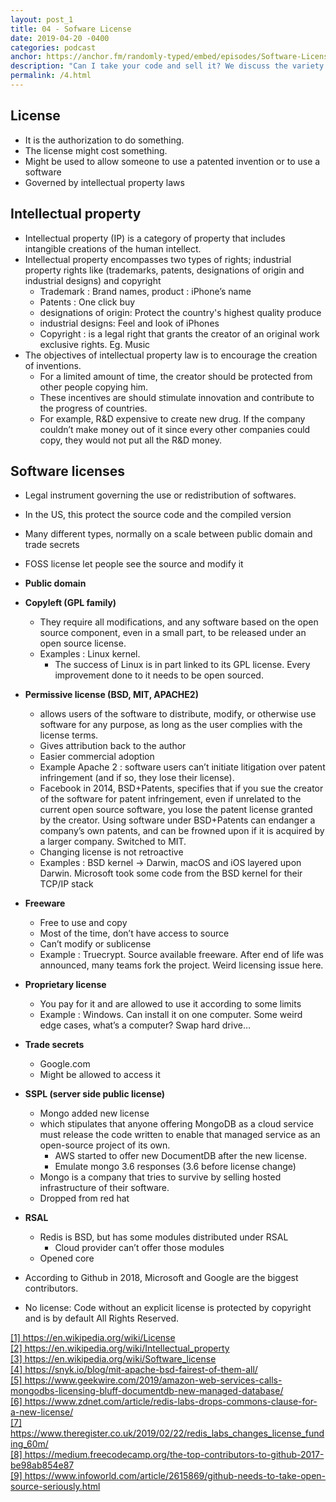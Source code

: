 ```yaml
---
layout: post_1
title: 04 - Sofware License
date: 2019-04-20 -0400
categories: podcast
anchor: https://anchor.fm/randomly-typed/embed/episodes/Software-Licenses-e3psmk/a-adi4k1
description: "Can I take your code and sell it? We discuss the variety of available licenses and whether they make sense in our current technological landscape."
permalink: /4.html
---
```


## License <span class="footnote"></span>
- It is the authorization to do something.
- The license might cost something.
- Might be used to allow someone to use a patented invention or to use a software
- Governed by intellectual property laws

## Intellectual property <span class="footnote"></span>
- Intellectual property (IP) is a category of property that includes intangible creations of the human intellect.
- Intellectual property encompasses two types of rights; industrial property rights like (trademarks, patents, designations of origin and industrial designs) and copyright
  - Trademark : Brand names, product : iPhone’s name
  - Patents : One click buy
  - designations of origin: Protect the country's highest quality produce
  - industrial designs: Feel and look of iPhones
  - Copyright :  is a legal right that grants the creator of an original work exclusive rights. Eg. Music
- The objectives of intellectual property law is to encourage the creation of inventions.
  - For a limited amount of time, the creator should be protected from other people copying him.
  - These incentives are should stimulate innovation and contribute to the progress of countries.
  - For example, R&D expensive to create new drug. If the company couldn’t make money out of it since every other companies could copy, they would not put all the R&D money.

## Software licenses <span class="footnote"></span>
- Legal instrument governing the use or redistribution of softwares.
- In the US, this protect the source code and the compiled version
- Many different types, normally on a scale between public domain and trade secrets
- FOSS license let people see the source and modify it


- **Public domain**
- **Copyleft (GPL family)**
  - They require all modifications, and any software based on the open source component, even in a small part, to be released under an open source license.
  - Examples : Linux kernel.
    - The success of Linux is in part linked to its GPL license. Every improvement done to it needs to be open sourced.
- **Permissive license (BSD, MIT, APACHE2)** <span class="footnote"></span>
  - allows users of the software to distribute, modify, or otherwise use software for any purpose, as long as the user complies with the license terms.
  - Gives attribution back to the author
  - Easier commercial adoption
  - Example Apache 2 : software users can’t initiate litigation over patent infringement (and if so, they lose their license).
  - Facebook in 2014, BSD+Patents, specifies that if you sue the creator of the software for patent infringement, even if unrelated to the current open source software, you lose the patent license granted by the creator. Using software under BSD+Patents can endanger a company’s own patents, and can be frowned upon if it is acquired by a larger company. Switched to MIT.
  - Changing license is not retroactive
  - Examples : BSD kernel -> Darwin, macOS and iOS layered upon Darwin. Microsoft took some code from the BSD kernel for their TCP/IP stack
- **Freeware**
  - Free to use and copy
  - Most of the time, don’t have access to source
  - Can’t modify or sublicense
  - Example : Truecrypt. Source available freeware. After end of life was announced, many teams fork the project. Weird licensing issue here.
- **Proprietary license**
  - You pay for it and are allowed to use it according to some limits
  - Example : Windows. Can install it on one computer. Some weird edge cases, what’s a computer? Swap hard drive…
- **Trade secrets**
  - Google.com
  - Might be allowed to access it
- **SSPL (server side public license)**
  - Mongo added new license
  - which stipulates that anyone offering MongoDB as a cloud service must release the code written to enable that managed service as an open-source project of its own. <span class="footnote"></span>
    - AWS started to offer new DocumentDB after the new license.
    - Emulate mongo 3.6 responses (3.6 before license change)
  - Mongo is a company that tries to survive by selling hosted infrastructure of their software.
  - Dropped from red hat
- **RSAL** <span class="footnote"></span>
  - Redis is BSD, but has some modules distributed under RSAL
    - Cloud provider can’t offer those modules
  - Opened core
- According to Github in 2018, Microsoft and Google are the biggest contributors. <span class="footnote"></span>
- No license: Code without an explicit license is protected by copyright and is by default All Rights Reserved. <span class="footnote"></span>

<span class="footnotes">
  <a href="https://en.wikipedia.org/wiki/License">[1] https://en.wikipedia.org/wiki/License</a> <br/>
  <a href="https://en.wikipedia.org/wiki/Intellectual_property">[2] https://en.wikipedia.org/wiki/Intellectual_property</a> <br/>
  <a href="https://en.wikipedia.org/wiki/Software_license">[3] https://en.wikipedia.org/wiki/Software_license</a> <br/>
  <a href="https://snyk.io/blog/mit-apache-bsd-fairest-of-them-all/">[4] https://snyk.io/blog/mit-apache-bsd-fairest-of-them-all/</a> <br/>
  <a href="https://www.geekwire.com/2019/amazon-web-services-calls-mongodbs-licensing-bluff-documentdb-new-managed-database/">[5] https://www.geekwire.com/2019/amazon-web-services-calls-mongodbs-licensing-bluff-documentdb-new-managed-database/</a> <br/>
  <a href="https://www.zdnet.com/article/redis-labs-drops-commons-clause-for-a-new-license/">[6] https://www.zdnet.com/article/redis-labs-drops-commons-clause-for-a-new-license/</a> <br/>
  <a href="https://www.theregister.co.uk/2019/02/22/redis_labs_changes_license_funding_60m/">[7] https://www.theregister.co.uk/2019/02/22/redis_labs_changes_license_funding_60m/</a> <br/>
  <a href="https://medium.freecodecamp.org/the-top-contributors-to-github-2017-be98ab854e87">[8] https://medium.freecodecamp.org/the-top-contributors-to-github-2017-be98ab854e87</a> <br/>
  <a href="https://www.infoworld.com/article/2615869/github-needs-to-take-open-source-seriously.html">[9] https://www.infoworld.com/article/2615869/github-needs-to-take-open-source-seriously.html</a> <br/>
</span>
